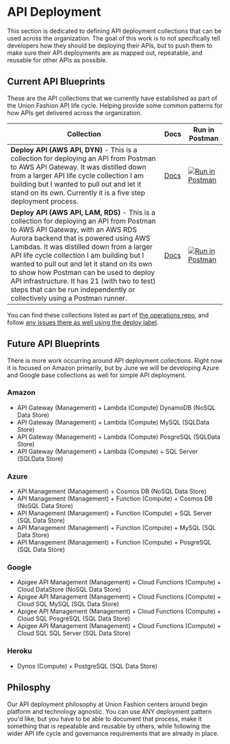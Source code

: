 # API Deployment
This section is dedicated to defining API deployment collections that can be used across the organization. The goal of this work is to not specifically tell developers how they should be deploying their APIs, but to push them to make sure their API deployments are as mapped out, repeatable, and reusable for other APIs as possible.

## Current API Blueprints
These are the API collections that we currently have established as part of the Union Fashion API life cycle. Helping provide some common patterns for how APIs get delivered across the organization.

| Collection | Docs  | Run in Postman |
|---|---|---|
| **Deploy API (AWS API, DYN)** - This is a collection for deploying an API from Postman to AWS API Gateway. It was distilled down from a larger API life cycle collection I am building but I wanted to pull out and let it stand on its own. Currently it is a five step deployment process.  | [Docs](https://documenter.getpostman.com/view/10394726/Szf6XTqp?version=latest)  | [![Run in Postman](https://run.pstmn.io/button.svg)](https://app.getpostman.com/run-collection/2b87de2d53001e658663) |
| **Deploy API (AWS API, LAM, RDS)** - This is a collection for deploying an API from Postman to AWS API Gateway, with an AWS RDS Aurora backend that is powered using AWS Lambdas. It was distilled down from a larger API life cycle collection I am building but I wanted to pull out and let it stand on its own to show how Postman can be used to deploy API infrastructure. It has 21 (with two to test) steps that can be run independently or collectively using a Postman runner.  | [Docs](https://documenter.getpostman.com/view/10394726/Szf6X8Wd?version=latest)  | [![Run in Postman](https://run.pstmn.io/button.svg)](https://app.getpostman.com/run-collection/f17f39e70ec132c85950) |

You can find these collections listed as part of [the operations repo](https://github.com/union-fashion/operations), and follow [any issues there as well using the deploy label](https://github.com/union-fashion/operations/issues?q=is%3Aissue+is%3Aopen+label%3Adeployment).

## Future API Blueprints
There is more work occurring around API deployment collections. Right now it is focused on Amazon primarily, but by June we will be developing Azure and Google base collections as well for simple API deployment.

### Amazon

- API Gateway (Management) + Lambda (Compute) DynamoDB (NoSQL Data Store)
- API Gateway (Management) + Lambda (Compute) MySQL (SQLData Store)
- API Gateway (Management) + Lambda (Compute) PosgreSQL (SQLData Store)
- API Gateway (Management)  + Lambda (Compute) + SQL Server (SQLData Store)

### Azure

- API Management (Management) + Cosmos DB (NoSQL Data Store)
- API Management (Management) + Function (Compute) + Cosmos DB (NoSQL Data Store)
- API Management (Management) + Function (Compute) + SQL Server (SQL Data Store)
- API Management (Management) + Function (Compute) + MySQL (SQL Data Store)
- API Management (Management) + Function (Compute) + PosgreSQL (SQL Data Store)

### Google

- Apigee API Management (Management) + Cloud Functions (Compute) + Cloud DataStore (NoSQL Data Store)
- Apigee API Management (Management) + Cloud Functions (Compute) + Cloud SQL MySQL (SQL Data Store)
- Apigee API Management (Management) + Cloud Functions (Compute) + Cloud SQL PosgreSQL (SQL Data Store)
- Apigee API Management (Management) + Cloud Functions (Compute) + Cloud SQL SQL Server (SQL Data Store)

### Heroku

- Dynos (Compute) + PostgreSQL (SQL Data Store)

## Philosphy
Our API deployment philosophy at Union Fashion centers around begin platform and technology agnostic. You can use ANY deployment pattern you'd like, but you have to be able to document that process, make it something that is repeatable and reusable by others, while following the wider API life cycle and governance requirements that are already in place.
